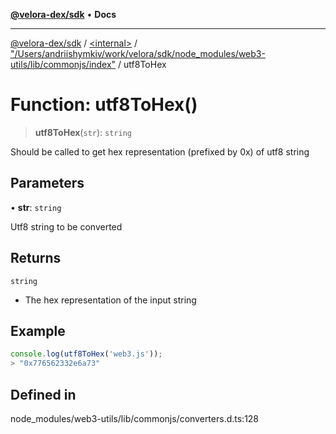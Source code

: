[**@velora-dex/sdk**](../../../../README.md) • **Docs**

***

[@velora-dex/sdk](../../../../globals.md) / [\<internal\>](../../../README.md) / ["/Users/andriishymkiv/work/velora/sdk/node\_modules/web3-utils/lib/commonjs/index"](../README.md) / utf8ToHex

# Function: utf8ToHex()

> **utf8ToHex**(`str`): `string`

Should be called to get hex representation (prefixed by 0x) of utf8 string

## Parameters

• **str**: `string`

Utf8 string to be converted

## Returns

`string`

- The hex representation of the input string

## Example

```ts
console.log(utf8ToHex('web3.js'));
> "0x776562332e6a73"
```

## Defined in

node\_modules/web3-utils/lib/commonjs/converters.d.ts:128
